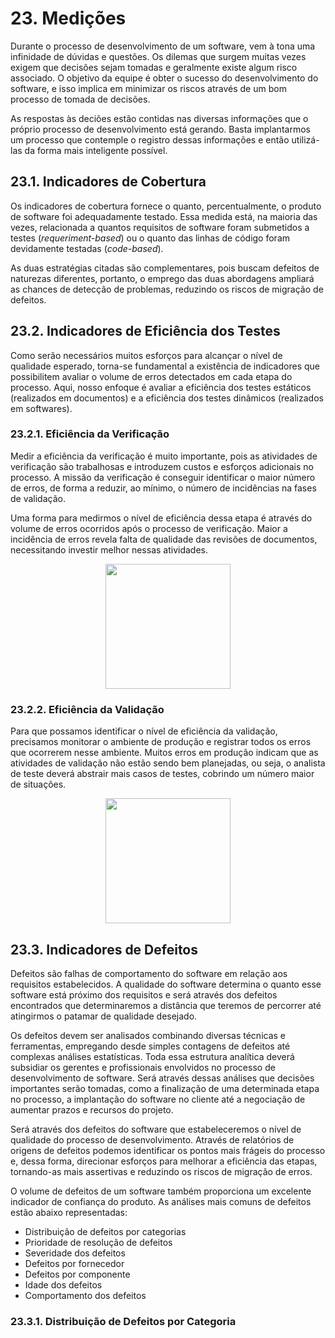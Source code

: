 # 23. Medições

Durante o processo de desenvolvimento de um software, vem à tona uma infinidade de dúvidas e questões. Os dilemas que surgem muitas vezes exigem que decisões sejam tomadas e geralmente existe algum risco associado. O objetivo da equipe é obter o sucesso do desenvolvimento do software, e isso implica em minimizar os riscos através de um bom processo de tomada de decisões.

As respostas às deciões estão contidas nas diversas informações que o próprio processo de desenvolvimento está gerando. Basta implantarmos um processo que contemple o registro dessas informações e então utilizá-las da forma mais inteligente possível.

## 23.1. Indicadores de Cobertura

Os indicadores de cobertura fornece o quanto, percentualmente, o produto de software foi adequadamente testado. Essa medida está, na maioria das vezes, relacionada a quantos requisitos de software foram submetidos a testes (_requeriment-based_) ou o quanto das linhas de código foram devidamente testadas (_code-based_).

As duas estratégias citadas são complementares, pois buscam defeitos de naturezas diferentes, portanto, o emprego das duas abordagens ampliará as chances de detecção de problemas, reduzindo os riscos de migração de defeitos.

## 23.2. Indicadores de Eficiência dos Testes

Como serão necessários muitos esforços para alcançar o nível de qualidade esperado, torna-se fundamental a existência de indicadores que possibilitem avaliar o volume de erros detectados em cada etapa do processo. Aqui, nosso enfoque é avaliar a eficiência dos testes estáticos (realizados em documentos) e a eficiência dos testes dinâmicos (realizados em softwares).

### 23.2.1. Eficiência da Verificação

Medir a eficiência da verificação é muito importante, pois as atividades de verificação são trabalhosas e introduzem custos e esforços adicionais no processo. A missão da verificação é conseguir identificar o maior número de erros, de forma a reduzir, ao mínimo, o número de incidências na fases de validação. 

Uma forma para medirmos o nível de eficiência dessa etapa é através do volume de erros ocorridos após o processo de verificação. Maior a incidência de erros revela falta de qualidade das revisões de documentos, necessitando investir melhor nessas atividades. 

<p align="center">
  <img src="books/alexandre_bartie/imgs/indice_eficiencia_verificacao.png" width="200">
</p>

### 23.2.2. Eficiência da Validação

Para que possamos identificar o nível de eficiência da validação, precisamos monitorar o ambiente de produção e registrar todos os erros que ocorrerem nesse ambiente. Muitos erros em produção indicam que as atividades de validação não estão sendo bem planejadas, ou seja, o analista de teste deverá abstrair mais casos de testes, cobrindo um número maior de situações.

<p align="center">
  <img src="books/alexandre_bartie/imgs/indice_eficiencia_validacao.png" width="200">
</p>

## 23.3. Indicadores de Defeitos

Defeitos são falhas de comportamento do software em relação aos requisitos estabelecidos. A qualidade do software determina o quanto esse software está próximo dos requisitos e será através dos defeitos encontrados que determinaremos a distância que teremos de percorrer até atingirmos o patamar de qualidade desejado.

Os defeitos devem ser analisados combinando diversas técnicas e ferramentas, empregando desde simples contagens de defeitos até complexas análises estatísticas. Toda essa estrutura analítica deverá subsidiar os gerentes e profissionais envolvidos no processo de desenvolvimento de software. Será através dessas análises que decisões importantes serão tomadas, como a finalização de uma determinada etapa no processo, a implantação do software no cliente até a negociação de aumentar prazos e recursos do projeto.

Será através dos defeitos do software que estabeleceremos o nível de qualidade do processo de desenvolvimento. Através de relatórios de origens de defeitos podemos identificar os pontos mais frágeis do processo e, dessa forma, direcionar esforços para melhorar a eficiência das etapas, tornando-as mais assertivas e reduzindo os riscos de migração de erros.

O volume de defeitos de um software também proporciona um excelente indicador de confiança do produto. As análises mais comuns de defeitos estão abaixo representadas:
* Distribuição de defeitos por categorias
* Prioridade de resolução de defeitos
* Severidade dos defeitos
* Defeitos por fornecedor
* Defeitos por componente
* Idade dos defeitos
* Comportamento dos defeitos

### 23.3.1. Distribuição de Defeitos por Categoria